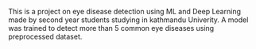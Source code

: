 This is a project on eye disease detection using ML and Deep Learning made by second year students studying in kathmandu Univerity.
A model was trained to detect more than 5 common eye diseases using preprocessed dataset. 
